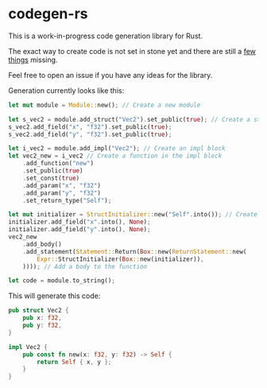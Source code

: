 # codegen-rs

This is a work-in-progress code generation library for Rust.

The exact way to create code is not set in stone yet and there are still a
[few things](https://github.com/users/sqyyy-jar/projects/6) missing.

Feel free to open an issue if you have any ideas for the library.

Generation currently looks like this:

```rs
let mut module = Module::new(); // Create a new module

let s_vec2 = module.add_struct("Vec2").set_public(true); // Create a struct
s_vec2.add_field("x", "f32").set_public(true);
s_vec2.add_field("y", "f32").set_public(true);

let i_vec2 = module.add_impl("Vec2"); // Create an impl block
let vec2_new = i_vec2 // Create a function in the impl block
    .add_function("new")
    .set_public(true)
    .set_const(true)
    .add_param("x", "f32")
    .add_param("y", "f32")
    .set_return_type("Self");

let mut initializer = StructInitializer::new("Self".into()); // Create a struct initializer
initializer.add_field("x".into(), None);
initializer.add_field("y".into(), None);
vec2_new
    .add_body()
    .add_statement(Statement::Return(Box::new(ReturnStatement::new(
        Expr::StructInitializer(Box::new(initializer)),
    )))); // Add a body to the function

let code = module.to_string();
```

This will generate this code:

```rs
pub struct Vec2 {
    pub x: f32,
    pub y: f32,
}

impl Vec2 {
    pub const fn new(x: f32, y: f32) -> Self {
        return Self { x, y };
    }
}
```
